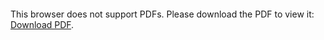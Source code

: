 <object data="christ-in-song/CIS1908pdfs/675.pdf" type="application/pdf" width="100%" height="1024px">
    <embed src="christ-in-song/CIS1908pdfs/675.pdf">
        <p>This browser does not support PDFs. Please download the PDF to view it: <a href="christ-in-song/CIS1908pdfs/675.pdf">Download PDF</a>.</p>
    </embed>
</object>
